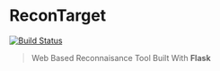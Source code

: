 # ReconTarget

[![Build Status](https://travis-ci.com/relarizky/ReconTarget.svg?branch=master)](https://travis-ci.com/relarizky/ReconTarget)

> Web Based Reconnaisance Tool Built With __Flask__
